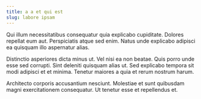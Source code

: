 ```yaml
---
title: a a et qui est
slug: labore ipsam
---
```


Qui illum necessitatibus consequatur quia explicabo cupiditate. Dolores repellat eum aut. Perspiciatis atque sed enim. Natus unde explicabo adipisci ea quisquam illo aspernatur alias.

Distinctio asperiores dicta minus ut. Vel nisi ea non beatae. Quis porro unde esse sed corrupti. Sint deleniti quisquam alias ut. Sed explicabo tempora sit modi adipisci et et minima. Tenetur maiores a quia et rerum nostrum harum.

Architecto corporis accusantium nesciunt. Molestiae et sunt quibusdam magni exercitationem consequatur. Ut tenetur esse et repellendus et.
